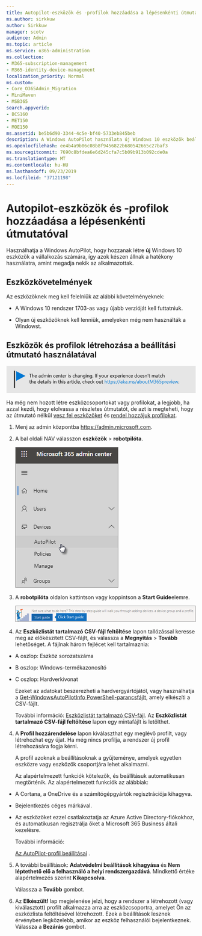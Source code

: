 ```yaml
---
title: Autopilot-eszközök és -profilok hozzáadása a lépésenkénti útmutatóval
ms.author: sirkkuw
author: Sirkkuw
manager: scotv
audience: Admin
ms.topic: article
ms.service: o365-administration
ms.collection:
- M365-subscription-management
- M365-identity-device-management
localization_priority: Normal
ms.custom:
- Core_O365Admin_Migration
- MiniMaven
- MSB365
search.appverid:
- BCS160
- MET150
- MOE150
ms.assetid: be5b6d90-3344-4c5e-bf40-5733eb845beb
description: A Windows AutoPilot használata új Windows 10 eszközök beállítására a vállalat számára.
ms.openlocfilehash: ee4b4a9b06c08b8f9456822b680542665c27baf3
ms.sourcegitcommit: 7690c8bfdea6e6d245cfa7c5b09b913b092cde0a
ms.translationtype: MT
ms.contentlocale: hu-HU
ms.lasthandoff: 09/23/2019
ms.locfileid: "37121198"
---
```

# <a name="use-the-step-by-step-guide-to-add-autopilot-devices-and-profile"></a>Autopilot-eszközök és -profilok hozzáadása a lépésenkénti útmutatóval

Használhatja a Windows AutoPilot, hogy hozzanak létre **új** Windows 10 eszközök a vállalkozás számára, így azok készen állnak a hatékony használatra, amint megadja nekik az alkalmazottak.
  
## <a name="device-requirements"></a>Eszközkövetelmények

Az eszközöknek meg kell felelniük az alábbi követelményeknek:
  
- A Windows 10 rendszer 1703-as vagy újabb verzióját kell futtatniuk.
    
- Olyan új eszközöknek kell lenniük, amelyeken még nem használták a Windowst.
    
## <a name="use-the-setup-guide-to-create-devices-and-profiles"></a>Eszközök és profilok létrehozása a beállítási útmutató használatával

[![Label, hogy tudd, az admin központ változik, és találsz további részleteket a aka.ms/aboutM365preview.](media/m365admincenterchanging.png)](https://docs.microsoft.com/office365/admin/microsoft-365-admin-center-preview)

Ha még nem hozott létre eszközcsoportokat vagy profilokat, a legjobb, ha azzal kezdi, hogy elolvassa a részletes útmutatót, de azt is megteheti, hogy az útmutató nélkül [vesz fel eszközöket](create-and-edit-autopilot-devices.md) és [rendel hozzájuk profilokat](create-and-edit-autopilot-profiles.md). 
  
1. Menj az admin központba <a href="https://go.microsoft.com/fwlink/p/?linkid=837890" target="_blank">https://admin.microsoft.com</a>.

2. A bal oldali NAV válasszon **eszközök** \> **robotpilóta**.

    ![Az Admin Center válasszon eszközöket, majd robotpilóta.](media/AutoPilot.png)
  
2. A **robotpilóta** oldalon kattintson vagy koppintson a **Start Guide**elemre.
    
    ![Click Start guide for step-by-step instructions for Autopilot.](media/31662655-d1e6-437d-87ea-c0dec5da56f7.png)
  
3. Az **Eszközlistát tartalmazó CSV-fájl feltöltése** lapon tallózással keresse meg az előkészített CSV-fájlt, és válassza a **Megnyitás** \> **Tovább** lehetőséget. A fájlnak három fejlécet kell tartalmaznia:
    
  - A oszlop: Eszköz sorozatszáma
    
  - B oszlop: Windows-termékazonosító
    
  - C oszlop: Hardverkivonat
    
    Ezeket az adatokat beszerezheti a hardvergyártójától, vagy használhatja a [Get-WindowsAutoPilotInfo PowerShell-parancsfájlt](https://www.powershellgallery.com/packages/Get-WindowsAutoPilotInfo), amely elkészíti a CSV-fájlt. 
    
    További információ: [Eszközlistát tartalmazó CSV-fájl](https://support.office.com/article/932e3676-2491-49f0-9177-d893d2f5276e). Az **Eszközlistát tartalmazó CSV-fájl feltöltése** lapon egy mintafájlt is letölthet. 
    
4. A **Profil hozzárendelése** lapon kiválaszthat egy meglévő profilt, vagy létrehozhat egy újat. Ha még nincs profilja, a rendszer új profil létrehozására fogja kérni. 
    
    A profil azoknak a beállításoknak a gyűjteménye, amelyek egyetlen eszközre vagy eszközök csoportjára lehet alkalmazni.
    
    Az alapértelmezett funkciók kötelezők, és beállításuk automatikusan megtörténik. Az alapértelmezett funkciók az alábbiak:
    
  - A Cortana, a OneDrive és a számítógépgyártók regisztrációja kihagyva.
    
  - Bejelentkezés céges márkával.
    
  - Az eszközöket ezzel csatlakoztatja az Azure Active Directory-fiókokhoz, és automatikusan regisztrálja őket a Microsoft 365 Business általi kezelésre.
    
    További információ:
    
    [Az AutoPilot-profil beállításai](autopilot-profile-settings.md) . 
    
5. A további beállítások: **Adatvédelmi beállítások kihagyása** és **Nem léptethető elő a felhasználó a helyi rendszergazdává**. Mindkettő értéke alapértelmezés szerint **Kikapcsolva**. 
    
    Válassza a **Tovább** gombot.
    
6. Az **Elkészült!** lap megjelenése jelzi, hogy a rendszer a létrehozott (vagy kiválasztott) profilt alkalmazza arra az eszközcsoportra, amelyet Ön az eszközlista feltöltésével létrehozott. Ezek a beállítások lesznek érvényben legközelebb, amikor az eszköz felhasználói bejelentkeznek. Válassza a **Bezárás** gombot.
    